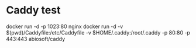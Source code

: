# Caddy test

docker run -d -p 1023:80 nginx
docker run -d  -v $(pwd)/Caddyfile:/etc/Caddyfile -v $HOME/.caddy:/root/.caddy  -p 80:80 -p 443:443  abiosoft/caddy
